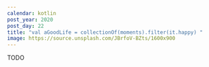 ```yaml
---
calendar: kotlin
post_year: 2020
post_day: 22
title: "val aGoodLife = collectionOf(moments).filter(it.happy) "
image: https://source.unsplash.com/JBrfoV-BZts/1600x900
---
```

TODO